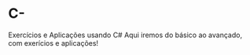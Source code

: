 # C-
Exercícios e Aplicações usando C#
Aqui iremos do básico ao avançado, com exerícios e aplicações!
